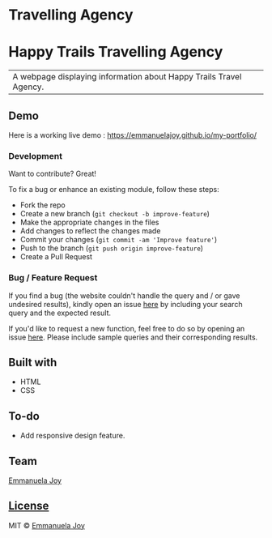 # Travelling Agency

<h1>Happy Trails Travelling Agency</h1>
<table>
<tr>
<td>
  A webpage displaying information about Happy Trails Travel Agency.
</td>
</tr>
</table>

## Demo

Here is a working live demo : https://emmanuelajoy.github.io/my-portfolio/

### Development

Want to contribute? Great!

To fix a bug or enhance an existing module, follow these steps:

- Fork the repo
- Create a new branch (`git checkout -b improve-feature`)
- Make the appropriate changes in the files
- Add changes to reflect the changes made
- Commit your changes (`git commit -am 'Improve feature'`)
- Push to the branch (`git push origin improve-feature`)
- Create a Pull Request

### Bug / Feature Request

If you find a bug (the website couldn't handle the query and / or gave undesired results), kindly open an issue [here](https://github.com/EmmanuelaJoy/my-first-webpage/issues) by including your search query and the expected result.

If you'd like to request a new function, feel free to do so by opening an issue [here](https://github.com/EmmanuelaJoy/my-first-webpage/issues). Please include sample queries and their corresponding results.

## Built with

- HTML
- CSS

## To-do

- Add responsive design feature.

## Team

[Emmanuela Joy ](https://github.com/EmmanuelaJoy)

## [License](https://github.com/EmmanuelaJoy/travel-agency/blob/main/LICENSE)

MIT © [Emmanuela Joy ](https://github.com/EmmanuelaJoy)
